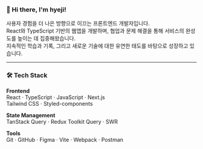 ### 👋 Hi there, I'm hyeji!

사용자 경험을 더 나은 방향으로 이끄는 프론트엔드 개발자입니다.  
React와 TypeScript 기반의 웹앱을 개발하며, 협업과 문제 해결을 통해 서비스의 완성도를 높이는 데 집중해왔습니다.  
지속적인 학습과 기록, 그리고 새로운 기술에 대한 유연한 태도를 바탕으로 성장하고 있습니다.

---

### 🛠️ Tech Stack

**Frontend**  
React · TypeScript · JavaScript · Next.js  
Tailwind CSS · Styled-components  

**State Management**  
TanStack Query · Redux Toolkit Query · SWR

**Tools**  
Git · GitHub · Figma · Vite · Webpack · Postman  

